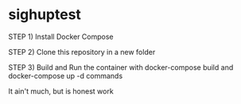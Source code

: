 # sighuptest

STEP 1) Install Docker Compose

STEP 2) Clone this repository in a new folder

STEP 3) Build and Run the container with docker-compose build and docker-compose up -d commands

It ain't much, but is honest work

